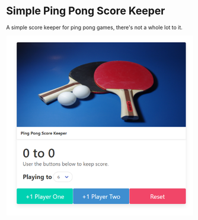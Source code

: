 # Simple Ping Pong Score Keeper
A simple score keeper for ping pong games, there's not a whole lot to it.

![picture](pic.png)